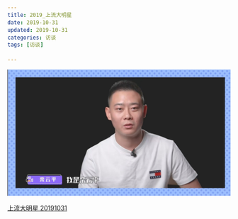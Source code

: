 ```yaml
---
title: 2019_上流大明星
date: 2019-10-31
updated: 2019-10-31
categories: 访谈
tags: [访谈]

---
```


![](https://raw.githubusercontent.com/rhenginium/image/main/Screenshot_20210325_000523.jpg)

[上流大明星 20191031](https://m.weibo.cn/6146072027/4433518815438452)